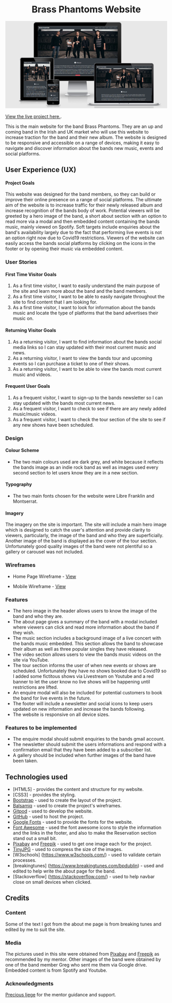 <h1 align="center">Brass Phantoms Website</h1>

![Brass-Phantoms](readme-files//amiresponsive.png)

[View the live project here.](https://jesson96.github.io/BrassPhantoms/#social).

<p>This is the main website for the band Brass Phantoms. They are an up and coming band in the Irish and UK market who will use this website to increase traction for the band and their new album. The website is designed to be responsive and accessible on a range of devices, making it easy to navigate and discover information about the bands new music, events and social platforms.</p>

## User Experience (UX)

#### Project Goals

This website was designed for the band members, so they can build or improve their online presence on a range of social platforms. The ultimate aim of the website is to increase traffic for their newly released album and increase recognition of the bands body of work. 
Potential viewers will be greeted by a hero image of the band, a short about section with an option to read more via a modal and then embedded content containing the bands music, mainly viewed on Spotify. Soft targets include enquiries about the band's availability largely due to the fact that performing live events is not an option right now due to Covid19 restrictions.
Viewers of the website can easily access the bands social platforms by clicking on the icons in the footer or by opening their music via embedded content.

  ### User Stories

#### First Time Visitor Goals

1. As a first time visitor, I want to easily understand the main purpose of the site and learn more about the band and the band members.
2. As a first time visitor, I want to be able to easily navigate throughout the site to find content that I am looking for.
3. As a first time visitor, I want to look for information about the bands music and locate the type of platforms that the band advertises their music on.

#### Returning Visitor Goals

1. As a returning visitor, I want to find information about the bands social media links so I can stay updated with their most current music and news.
2. As a returning visitor, I want to view the bands tour and upcoming events so I can purchase a ticket to one of their shows.
3. As a returning visitor, I want to be able to view the bands most current music and videos.

#### Frequent User Goals

1. As a frequent visitor, I want to sign-up to the bands newsletter so I can stay updated with the bands most current news.
2. As a frequent visitor, I want to check to see if there are any newly added music/music videos.
3. As a frequent visitor, I want to check the tour section of the site to see if any new shows have been scheduled. 

### Design

#### Colour Scheme
* The two main colours used are dark grey, and white because it reflects the bands image as an indie rock band as well as images used every second section to let users know they are in a new section.

#### Typography
* The two main fonts chosen for the website were Libre Franklin and Montserrat.

#### Imagery
The imagery on the site is important. The site will include  a main hero image which is designed to catch the user's attention and provide clarity to viewers, particularly,  the image of the band and who they are superficially. Another image of the band is displayed as the cover of the tour section. Unfortunately good quality images of the band were not plentiful so a gallery or carousel was not included.

### Wireframes

* Home Page Wireframe - [View]()

* Mobile Wireframe - [View]()

### Features 
* The hero image in the header allows users to know the image of the band and who they are.
* The about page gives a summary of the band with a modal included where viewers can click and read more information about the band if they wish.
* The music section includes a background image of a live concert with the bands music embedded. This section allows the band to showcase their album as well as three popular singles they have released. 
* The video section allows users to view the bands music videos on the site via YouTube.
* The tour section informs the user of when new events or shows are scheduled. Unfortunately they have no shows booked due to Covid19 so I added some fictitous shows via Livestream on Youtube and a red banner to let the user know no live shows will be happening until restrictions are lifted.
* An enquire modal will also be included for potential customers to book the band for live events in the future.
* The footer will include a newsletter and social icons to keep users updated on new information and increase the bands following.
* The website is responsive on all device sizes.

### Features to be implemented
* The enquire modal should submit enquiries to the bands gmail account.
* The newsletter should submit the users informations and respond with a confirmation email that they have been added to a subscriber list.
* A gallery should be included when further images of the band have been taken.

##  Technologies used

- [HTML5] - provides the content and structure for my website.
- [CSS3] - provides the styling.
- [Bootstrap](https://www.getbootstrap.com/) - used to create the layout of the project.
- [Balsamiq](https://www.balsamiq.com/) - used to create the project's wireframes.
- [Gitpod](https://www.gitpod.io/) - used to develop the website.
- [GitHub](https://www.github.com/) - used to host the project.
- [Google Fonts](https://www.fonts.google.com/) - used to provide the fonts for the website.
- [Font Awesome](https://www.fontawesome.com/) - used the font awesome icons to style the information and the links in the footer, and also to make the Reservation section stand out a small bit.
- [Pixabay](https://www.pixabay.com/) and [Freepik](https://www.freepik.es/) - used to get one image each for the project.
- [TinyJPG](https://www.tinyjpg.com/) - used to compress the size of the images.
- [W3schools] (https://www.w3schools.com/) - used to validate certain processes.
- [breakingtunes] (https://www.breakingtunes.com/bpdublin) - used and edited to help write the about page for the band.
- [Stackoverflow] (https://stackoverflow.com/) - used to help navbar close on small devices when clicked.

## Credits

### Content
Some of the text I got from the about me page is from breaking tunes and edited by me to suit the site. 

###  Media

The pictures used in this site were obtained from [Pixabay](https://pixabay.com/) and [Freepik](https://www.freepik.es/) as recommended by my mentor. Other images of the band were obtained by one of the band member Greg who sent me them via Google drive.
Embedded content is from Spotify and Youtube. 

###  Acknowledgments

[Precious Ijege](https://www.linkedin.com/in/precious-ijege-908a00168/?originalSubdomain=ng) for the mentor guidance and support.